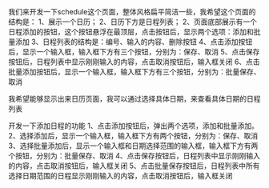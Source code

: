 我们来开发一下schedule这个页面，整体风格扁平简洁一些，我希望这个页面的结构是：
1、展示一个日历；
2、日历下方是日程列表；
2、页面底部展示有一个日程添加的按钮，这个按钮悬浮在最顶层，点击按钮后，显示两个选项：添加和批量添加
3、日程列表的结构是：编号、输入的内容、删除按钮
4、点击添加按钮后，显示一个输入框，输入框下方有三个按钮，分别为：保存、取消
5、点击保存按钮后，日程列表中显示刚刚输入的内容，点击取消按钮后，输入框关闭
6、点击批量添加按钮后，显示一个输入框，输入框下方有三个按钮，分别为：批量保存、取消


我希望能够显示出来日历页面，我可以通过选择具体日期，来查看具体日期的日程列表

开发一下添加日程的功能
1、点击添加按钮后，弹出两个选项，添加和批量添加。
2、选择添加后，显示一个输入框，输入框下方有两个按钮，分别为：保存、取消
3、选择批量添加后，显示一个输入框和日期选择范围的输入框，输入框下方有两个按钮，分别为：批量保存、取消
4、点击保存按钮后，日程列表中显示刚刚输入的内容，点击取消按钮后，输入框关闭
5、点击批量保存按钮后，日程列表中所有选择日期范围的日程显示刚刚输入的内容，点击取消按钮后，输入框关闭
